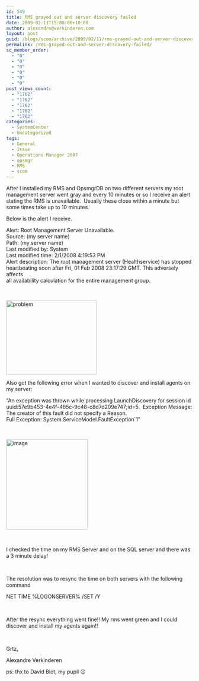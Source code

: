 ```yaml
---
id: 549
title: RMS grayed out and server discovery failed
date: 2009-02-11T15:08:00+10:00
author: alexandre@verkinderen.com
layout: post
guid: /blogs/scom/archive/2009/02/11/rms-grayed-out-and-server-discovery-failed.aspx
permalink: /rms-grayed-out-and-server-discovery-failed/
sc_member_order:
  - "0"
  - "0"
  - "0"
  - "0"
  - "0"
  - "0"
post_views_count:
  - "1762"
  - "1762"
  - "1762"
  - "1762"
  - "1762"
categories:
  - SystemCenter
  - Uncategorized
tags:
  - General
  - Issue
  - Operations Manager 2007
  - opsmgr
  - RMS
  - scom
---
```

After I installed my RMS and OpsmgrDB on two different servers my root management server went gray and every 10 minutes or so I receive an alert stating the RMS is unavailable.&nbsp; Usually these close within a minute but some times take up to 10 minutes.&nbsp; 

Below is the alert I receive.

Alert: Root Management Server Unavailable.  
Source: (my server name)  
Path: (my server name)  
Last modified by: System  
Last modified time: 2/1/2008 4:19:53 PM  
Alert description: The root management server (Healthservice) has stopped  
heartbeating soon after Fri, 01 Feb 2008 23:17:29 GMT. This adversely affects  
all availability calculation for the entire management group.

&nbsp;

[<img border="0" width="244" src="https://mscloudstorage.blob.core.windows.net/mscloudstorage//2012/06/problem_thumb.png" alt="problem" height="200" style="border-right: 0px;border-top: 0px;border-left: 0px;border-bottom: 0px" />](https://mscloudstorage.blob.core.windows.net/mscloudstorage//2012/06/problem_2.png)

Also got the following error when I wanted to discover and install agents on my server:

&#8220;An exception was thrown while processing LaunchDiscovery for session id uuid:57e9b453-4e4f-465c-9c48-c8d7d209e747;id=5.&nbsp; Exception Message: The creator of this fault did not specify a Reason.  
Full Exception: System.ServiceModel.FaultException\`1&#8243;

&nbsp;

[<img border="0" width="220" src="https://mscloudstorage.blob.core.windows.net/mscloudstorage//2012/06/image_thumb.png" alt="image" height="244" style="border-right: 0px;border-top: 0px;border-left: 0px;border-bottom: 0px" />](http://scug.be/scom/files/2012/06/image_2.png)

&nbsp;

I checked the time on my RMS Server and on the SQL server and there was a 3 minute delay!

&nbsp;

The resolution was to resync the time on both servers with the following command

NET TIME %LOGONSERVER% /SET /Y

&nbsp;

After the resync everything went fine!! My rms went green and I could discover and install my agents again!!

&nbsp;

Grtz,

Alexandre Verkinderen

ps: thx to David Biot, my pupil 😉